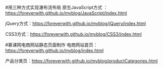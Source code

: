 
#用三种方式实现瀑布流布局
原生JavaScript方式  ：https://foreverwith.github.io/myblog/JavaScript/index.html

jQuery方式：https://foreverwith.github.io/myblog/jQuery/index.html

CSS3方式：https://foreverwith.github.io/myblog/CSS3/index.html

#慕课网电商网站静态页面制作
电商网站首页：https://foreverwith.github.io/myblog/index.html

产品分类页：https://foreverwith.github.io/myblog/productCategories.html
